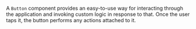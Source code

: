 A `Button` component provides an easy-to-use way for interacting through the application and invoking custom logic in response to that. Once the user taps it, the button performs any actions attached to it.
